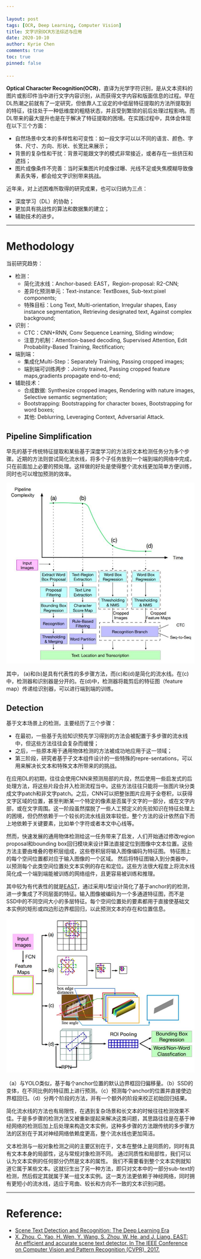 ```yaml
---

layout: post
tags: [OCR, Deep Learning, Computer Vision]
title: 文字识别OCR方法综述与应用
date: 2020-10-10
author: Kyrie Chen
comments: true
toc: true
pinned: false

---
```


**Optical Character Recognition(OCR)**，直译为光学字符识别，是从文本资料的图片或影印件当中进行文字内容识别，从而获得文字内容和版面信息的过程。早在DL热潮之前就有了一定研究，但依靠人工设定的中低层特征提取的方法所提取到的特征，往往处于一种低维度的粗糙状态，并且受到繁琐的前后处理过程影响。而DL带来的最大提升也是在于解决了特征提取的困境。在实践过程中，具体会体现在以下三个方面：
- 自然场景中文本的多样性和可变性：如一段文字可以以不同的语言、颜色、字体、尺寸、方向、形状、长宽比来展示；
- 背景的复杂性和干扰：背景可能跟文字的模式非常接近，或者存在一些挤压和遮挡；
- 图片成像条件不完善：当时采集图片时成像过曝、光线不足或失焦模糊导致像素丢失等，都会给文字识别带来挑战。

近年来，对上述困难所取得的研究成果，也可以归纳为三点：
- 深度学习（DL）的协助；
- 更加具有挑战性的算法和数据集的建立；
- 辅助技术的进步。

---

# Methodology

当前研究趋势：
- 检测：
  - 简化流水线：Anchor-based: EAST，Region-proposal: R2-CNN;
  - 差异化预测单元：Text-instance: TextBoxes, Sub-text:pixel components;
  - 特殊目标：Long Text, Multi-orientation, Irregular shapes, Easy instance segmentation, Retrieving designated text, Against complex background;
- 识别：
  - CTC：CNN+RNN, Conv Sequence Learning, Sliding window;
  - 注意力机制：Attention-based decoding, Supervised Attention, Edit Probability-Based Training, Rectification;
- 端到端：
  - 集成化Multi-Step：Separately Training, Passing cropped images;
  - 端到端可训练两步：Jointly trained, Passing cropped feature maps,gradients propagate end-to-end;
- 辅助技术：
  - 合成数据: Synthesize cropped images, Rendering with nature images, Selective semantic segmentation;
  - Bootstrapping: Bootstrapping for character boxes, Bootstrapping for word boxes;
  - 其他: Deblurring, Leveraging Context, Adversarial Attack.

## Pipeline Simplification

早先的基于传统特征提取和某些基于深度学习的方法将文本检测任务分为多个步骤。近期的方法则尝试简化流水线，将多个子任务放到一个端到端的网络中完成，只在前面加上必要的预处理。这样做的好处是使得整个流水线更加简单方便训练，同时也可以增加预测的效率。

![](https://github.com/kakack/kakack.github.io/blob/master/_images/20201117_1.jpg?raw=true)

其中， (a)和(b)是具有代表性的多步骤方法，而(c)和(d)是简化的流水线。在(c)中，检测器和识别器是分开的。在(d)中，检测器将裁剪后的特征图（feature map）传递给识别器，可以进行端到端的训练。

## Detection

基于文本场景上的检测，主要经历了三个步骤：
- 在最初，一些基于先验知识预先学习得到的方法会被配置于多步骤的流水线中，但这些方法往往会复杂而缓慢；
- 之后，一些原本用于通用物体检测的方法被成功地应用于这一领域；
- 第三阶段，研究者基于子文本组件设计的一些特殊的repre-sentations，可以用来解决长文本和特殊文本所带来的的挑战。

在应用DL的初期，往往会使用CNN来预测局部的片段，然后使用一些启发式的后处理方法，将这些片段合并入检测流程当中。这些方法往往只能将一张图片块分类成文字patch和非文字patch。之后，CNN可以把整张图片应用于全卷积，以获得文字区域的位置，甚至判断某一个特定的像素是否属于文字的一部分，或在文字内部，或在文字周围。这一阶段虽然摆脱了一些人工预定义的先验知识在特征处理上的困境，但仍然依赖于一个较长的流水线且效率较低，整个方法的设计依然自下而上地依赖于关键要素，比如单个字符或者本文中心线等。

然而，快速发展的通用物体检测给这一任务带来了启发，人们开始通过修改region proposal和bounding box回归模块来设计算法直接定位到图像中文本位置。这些方法主要由堆叠的卷积层组成，这些卷积层将输入图像编码为特征图。 特征图上的每个空间位置都对应于输入图像的一个区域。 然后将特征图输入到分类器中，以预测每个此类空间位置处文本实例的存在和定位。这些方法很大程度上将流水线简化成一个端到端能被训练的网络组件，且更容易被训练和推理。

其中较为有代表性的就是[EAST](https://openaccess.thecvf.com/content_cvpr_2017/papers/Zhou_EAST_An_Efficient_CVPR_2017_paper.pdf)，通过采用U型设计简化了基于anchor的的检测，进一步集成了不同层面的特征。输入图像被编码为一个多通道特征图，而不是SSD中的不同空间大小的多层特征。每个空间位置处的要素都用于直接使基础文本实例的矩形或四边形边界框回归，以此预测文本的存在和位置信息。

![](https://github.com/kakack/kakack.github.io/blob/master/_images/20201117_2.jpg?raw=true)

（a）与YOLO类似，基于每个anchor位置的默认边界框回归偏移量。（b）SSD的变体，在不同比例的特征图上进行预测。（c）预测每个anchor的位置并直接使边界框回归。（d）分两个阶段的方法，并有一个额外的阶段来校正初始回归结果。

简化流水线的方法也有局限性，在遇到复杂场景和长文本的时候往往检测效果不佳。于是多步骤的检测方法又被重新提起来解决这类问题，其思路往往是在基于神经网络的检测后加上后处理来构造文本实例，这种多步骤的方法跟传统的多步骤方法的区别在于其对神经网络依赖度更高，整个流水线也更加简洁。

文本检测与一般对象检测之间的主要区别在于，文本在整体上是同质的，同时有具有文本本身的局部性，这与常规对象检测不同。 通过同质性和局部性，我们可以认为文本实例的任何部分仍然是文本的属性。 我们不需要看到整个文本实例就知道它属于某些文本。这就衍生出了另一种方法，即只对文本中的一部分sub-text的检测，然后假定其就属于某一组文本实例。这一类方法更依赖于神经网络，同时拥有更短小的流水线，适应于弯曲、较长和方向不一致的文本识别问题。

---

# Reference:

- [Scene Text Detection and Recognition: The Deep Learning Era](https://link.zhihu.com/?target=https%3A//arxiv.org/pdf/1811.04256.pdf)
- [X. Zhou, C. Yao, H. Wen, Y. Wang, S. Zhou, W. He,
and J. Liang. EAST: An efficient and accurate scene text detector. In The IEEE Conference on Computer Vision and Pattern Recognition (CVPR), 2017.](https://openaccess.thecvf.com/content_cvpr_2017/papers/Zhou_EAST_An_Efficient_CVPR_2017_paper.pdf)